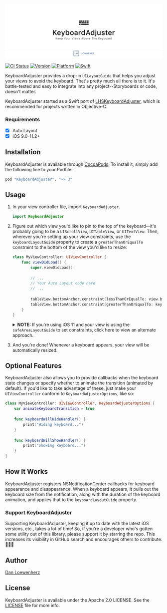 <!--
Copyright 2012-2018 Lionheart Software LLC

Licensed under the Apache License, Version 2.0 (the "License");
you may not use this file except in compliance with the License.
You may obtain a copy of the License at

   http://www.apache.org/licenses/LICENSE-2.0

Unless required by applicable law or agreed to in writing, software
distributed under the License is distributed on an "AS IS" BASIS,
WITHOUT WARRANTIES OR CONDITIONS OF ANY KIND, either express or implied.
See the License for the specific language governing permissions and
limitations under the License.
-->

![](meta/repo-banner.png)
[![](meta/repo-banner-bottom.png)][lionheart-url]

[![CI Status][ci-badge]][travis-repo-url]
[![Version][version-badge]][cocoapods-repo-url]
[![Platform][platform-badge]][cocoapods-repo-url]
[![Swift][swift-badge]][swift-url]

KeyboardAdjuster provides a drop-in `UILayoutGuide` that helps you adjust your views to avoid the keyboard. That's pretty much all there is to it. It's battle-tested and easy to integrate into any project--Storyboards or code, doesn't matter.

KeyboardAdjuster started as a Swift port of [LHSKeyboardAdjuster](https://github.com/lionheart/LHSKeyboardAdjusting), which is recommended for projects written in Objective-C.

### Requirements

* [x] Auto Layout
* [x] iOS 9.0-11.2+

## Installation

KeyboardAdjuster is available through [CocoaPods][cocoapods-url]. To install it, simply add the following line to your Podfile:

```ruby
pod "KeyboardAdjuster", "~> 3"
```

## Usage

1. In your view controller file, import `KeyboardAdjuster`.

   ```swift
   import KeyboardAdjuster
   ```

2. Figure out which view you'd like to pin to the top of the keyboard--it's probably going to be a `UIScrollView`, `UITableView`, or `UITextView`. Then, wherever you're setting up your view constraints, use the `keyboardLayoutGuide` property to create a `greaterThanOrEqualTo` constraint to the bottom of the view you'd like to resize:

   ```swift
   class MyViewController: UIViewController {
       func viewDidLoad() {
           super.viewDidLoad()

           // ...
           // Your Auto Layout code here
           // ...

           tableView.bottomAnchor.constraint(lessThanOrEqualTo: view.bottomAnchor).isActive = true
           tableView.bottomAnchor.constraint(greaterThanOrEqualTo: keyboardLayoutGuide.topAnchor).isActive = true
       }
   }
   ```

   <details>
     <summary><strong>NOTE:</strong> If you're using iOS 11 and your view is using the <code>safeAreaLayoutGuide</code> to set constraints, click here to view an alternate approach.</summary>

     ```swift
     func viewDidLoad() {
         super.viewDidLoad()

         if #available(iOS 11, *) {
             tableView.bottomAnchor.constraint(lessThanOrEqualTo: view.safeAreaLayoutGuide.bottomAnchor).isActive = true
         } else {
             tableView.bottomAnchor.constraint(lessThanOrEqualTo: view.bottomAnchor).isActive = true
         }

         tableView.bottomAnchor.constraint(greaterThanOrEqualTo: keyboardLayoutGuide.topAnchor).isActive = true
     }
     ```
   </details>

3. And you're done! Whenever a keyboard appears, your view will be automatically resized.

## Optional Features

KeyboardAdjuster also allows you to provide callbacks when the keyboard state changes or specify whether to animate the transition (animated by default). If you'd like to take advantage of these, just make your `UIViewController` conform to `KeyboardAdjusterOptions`, like so:


```swift
class MyViewController: UIViewController, KeyboardAdjusterOptions {
    var animateKeyboardTransition = true

    func keyboardWillHideHandler() {
        print("Hiding keyboard...")
    }

    func keyboardWillShowHandler() {
        print("Showing keyboard...")
    }
}
```

## How It Works

KeyboardAdjuster registers NSNotificationCenter callbacks for keyboard appearance and disappearance. When a keyboard appears, it pulls out the keyboard size from the notification, along with the duration of the keyboard animation, and applies that to the `keyboardLayoutGuide` property.

### Support KeyboardAdjuster

Supporting KeyboardAdjuster, keeping it up to date with the latest iOS versions, etc., takes a lot of time! So, if you're a developer who's gotten some utility out of this library, please support it by starring the repo. This increases its visibility in GitHub search and encourages others to contribute. 🙏🏻🍻

## Author

[Dan Loewenherz](https://github.com/dlo)

## License

KeyboardAdjuster is available under the Apache 2.0 LICENSE. See the [LICENSE](LICENSE) file for more info.

<!-- Images -->

[ci-badge]: https://img.shields.io/travis/lionheart/KeyboardAdjuster.svg?style=flat
[version-badge]: https://img.shields.io/cocoapods/v/KeyboardAdjuster.svg?style=flat
[license-badge]: https://img.shields.io/cocoapods/l/KeyboardAdjuster.svg?style=flat
[platform-badge]: https://img.shields.io/cocoapods/p/KeyboardAdjuster.svg?style=flat
[swift-badge]: http://img.shields.io/badge/swift-4-blue.svg?style=flat

<!-- Links -->

[semver-url]: http://www.semver.org
[travis-repo-url]: https://travis-ci.org/lionheart/KeyboardAdjuster
[cocoapods-url]: http://cocoapods.org
[cocoapods-repo-url]: http://cocoapods.org/pods/KeyboardAdjuster
[doc-url]: https://code.lionheart.software/KeyboardAdjuster/
[swift-url]: https://swift.org
[lionheart-url]: https://lionheartsw.com/


